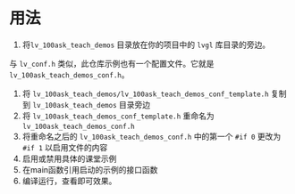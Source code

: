 # 用法

1. 将`lv_100ask_teach_demos` 目录放在你的项目中的 `lvgl` 库目录的旁边。

与 `lv_conf.h` 类似，此仓库示例也有一个配置文件。它就是`lv_100ask_teach_demos_conf.h`。

1. 将 `lv_100ask_teach_demos/lv_100ask_teach_demos_conf_template.h` 复制到 `lv_100ask_teach_demos` 目录旁边
2. 将 `lv_100ask_teach_demos_conf_template.h` 重命名为 `lv_100ask_teach_demos_conf.h`
3. 将重命名之后的 `lv_100ask_teach_demos_conf.h` 中的第一个 `#if 0` 更改为 `#if 1` 以启用文件的内容
4. 启用或禁用具体的课堂示例
5. 在main函数引用启动的示例的接口函数
6. 编译运行，查看即可效果。